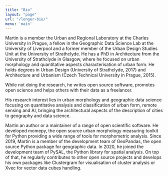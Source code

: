 ```yaml
---
title: "Bio"
layout: "page"
url: "/longer-bio/"
menu: 'main'
---
```


Martin is a member the Urban and Regional Laboratory at the Charles University in Prague, a fellow in the Geographic Data Science Lab at the University of Liverpool and a former member of the Urban Design Studies Unit at the University of Strathclyde. He has a PhD in Architecture from the University of Strathclyde in Glasgow, where he focused on urban morphology and quantitative aspects characterisation of urban form. He holds degrees in Urban Design (University of Strathclyde, 2017) and Architecture and Urbanism (Czech Technical University in Prague, 2015).

While not doing the research, he writes open source software, promotes open science and helps others with their data as a freelancer.

His research interest lies in urban morphology and geographic data science focusing on quantitative analysis and classification of urban form, remote sensing and AI, bringing the architectural aspects of the description of cities to geography and data science.

Martin an author or a maintainer of a range of open scientific software. He developed momepy, the open source urban morphology measuring toolkit for Python providing a wide range of tools for morphometric analysis. Since 2019, Martin is a member of the development team of  GeoPandas, the open source Python package for geographic data. In 2020, he joined the development team of PySAL, the Python library for spatial analysis. On top of that, he regularly contributes to other open source projects and develops his own packages like Clustergram for visualisation of cluster analysis or Xvec for vector data cubes handling.
